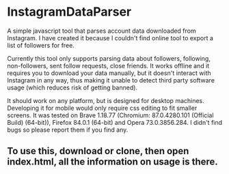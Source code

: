 # InstagramDataParser
A simple javascript tool that parses account data downloaded from Instagram.
I have created it because I couldn't find online tool to export a list of followers for free.

Currently this tool only supports parsing data about followers, following, non-followers, sent follow requests, close friends.
It works offline and it requires you to download your data manually, but it doesn't interact with Instagram in any way, thus making it unable to detect third party software usage (which reduces risk of getting banned).

It should work on any platform, but is designed for desktop machines. Developing it for mobile would only require css editing to fit smaller screens. It was tested on Brave 1.18.77 (Chromium: 87.0.4280.101 (Official Build) (64-bit)), Firefox 84.0.1 (64-bit) and Opera 73.0.3856.284. I didn't find bugs so please report them if you find any.

## To use this, download or clone, then open index.html, all the information on usage is there.
